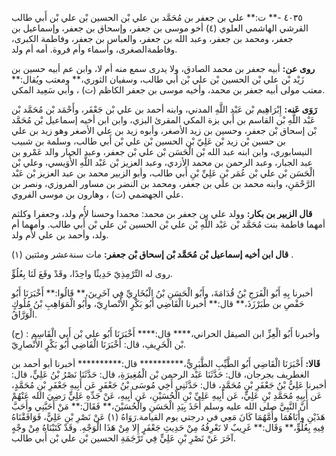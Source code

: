 ٤٠٣٥ -** ت:** علي بن جعفر بن مُحَمَّد بن علي بْن الحسين بْن علي بْن أَبي طالب القرشي الهاشمي العلوي (٤) أخو موسى بن جعفر، وإسحاق بن جعفر، وإسماعيل بن جعفر، ومحمد بن جعفر، وعبد الله بن جعفر، والعباس بن جعفر، وفاطمة الكبرى، وفاطمةالصغرى، وأسماء وأم فروة. أمه أم ولد.

**روى عن:** أبيه جعفر بن محمد الصادق، ولا يدرى سمع منه أم لا، وابن عم أبيه حسين بن زَيْد بْن علي بْن الحسين بْن علي بْن أَبي طالب، وسفيان الثوري،** ومعتب ويُقال:** معتب مولى أبيه جعفر بن محمد، وأخيه موسى بن جعفر الكاظم (ت) ، وأبي سَعِيد المكي.

**رَوَى عَنه:** إِبْرَاهِيم بْن عَبْد اللَّهِ المدني، وابنه أحمد بن علي بْن جَعْفَر، وأَحْمَد بْن مُحَمَّد بْن عَبْد اللَّهِ بْن القاسم بن أَبي بزة المكي المقرئ البزي، وابن ابن أخيه إسماعيل بْن مُحَمَّد بْن إسحاق بْن جعفر، وحسين بن زيد الأصغر، وأبوه زيد بن علي الأصغر وهو زيد بن علي بن حسين بْن زيد بْن عَلِيّ بْن الحسين بْن علي بْن أَبي طالب، وسلمة بن شبيب النيسابوري، وابن ابنه عبد الله بْن الْحَسَن بْن علي بْن جعفر، وعبد الجبار والد عَمْرو بن عبد الجبار، وعبد الرحمن بن محمد الأزدي، وعبد العزيز بْن عَبْد اللَّهِ الأُوَيسي، وعلي بْن الْحَسَن بْن علي بْن عُمَر بْنِ عَلِيِّ بْنِ أَبي طالب، وأبو الزبير محمد بن عبد العزيز بْن عَبْد الرَّحْمَنِ، وابنه محمد بن علي بن جعفر، ومحمد بن النضر بن مساور المروزي، ونصر بن علي الجهضمي (ت) ، وهارون بن موسى الفروي.

**قال الزبير بن بكار:** وولد علي بن جعفر بن محمد: محمدا وحسنا لأُم ولد، وجعفرا وكلثم أمهما فاطمة بنت مُحَمَّد بْن عَبْد اللَّهِ بْن علي بْن الحسين بْن علي بْن أَبي طالب. وأمهما أم ولد، وأحمد بن علي لأُم ولد.

**قال ابن أخيه إسماعيل بْن مُحَمَّد بْن إسحاق بْن جعفر:** مات سنةعشر ومئتين (١) .

روى له التِّرْمِذِيّ حَدِيثًا واحِدًا، وقَدْ وقَعَ لَنَا بِعُلُوٍّ.

أخبرنا بِهِ أَبُو الْفَرَجِ بْنُ قُدَامَةَ، وأَبُو الْحَسَنِ بْنُ الْبُخَارِيِّ فِي آخَرِينَ،** قَالُوا:** أَخْبَرَنَا أَبُو حَفْصِ بن طَبَرْزَذَ،** قال:** أخبرنا الْقَاضِي أَبُو بَكْرٍ الأَنْصارِيّ، وأَبُو الْمَوَاهِبِ بْنُ مُلُوكٍ الْوَرَّاقُ.

(ح) : وأخبرنا أَبُو الْعِزِّ ابن الصيقل الحراني،**** قال:**** أَخْبَرَنَا أَبُو علي بْن أَبي الْقَاسِم بْن الْخَرِيفِ، قال: أَخْبَرَنَا الْقَاضِي أَبُو بَكْرٍ الأَنْصارِيّ.

**قَالا:** أَخْبَرَنَا الْقَاضِي أَبُو الطَّيِّبِ الطَّبَرِيُّ،********** قال:********** أخبرنا أبو أحمد بن الغطريف بجرجان، قال: حَدَّثَنَا عَبْد الرحمن بْن الْمُغِيرَةِ، قال: حَدَّثَنَا نَصْرُ بْنُ عَلِيٍّ، قال: أخبرنا عَلِيُّ بْنُ جَعْفَرِ بْنِ مُحَمَّدٍ، قال: حَدَّثَنِي أَخِي مُوسَى بْنُ جَعْفَرٍ عَن أَبِيهِ جَعْفَرِ بْنِ مُحَمَّدٍ، عَن أَبِيهِ مُحَمَّدِ بْنِ عَلِيٍّ، عَن أَبِيهِ عَلِيِّ بْنِ الْحُسَيْنِ، عَن أَبِيهِ، عَنْ جَدِّهِ عَلِيٍّ رَضِيَ الله عَنْهُمْ أَنَّ النَّبِيَّ صلى الله عليه وسلم أَخَذَ بِيَدِ الْحَسَنِ والْحُسَيْنَ،** فَقَالَ:** مَنْ أَحَبَّنِي وأَحَبَّ هَذَيْنِ وأَبَاهُمَا وأُمَّهُمَا كَانَ مَعِي في درجتي يوم القيامة.رَوَاهُ (١) عَنْ نَصْرِ بْنِ عَلِيًّ، فَوَافَقْنَاهُ فِيهِ بِعُلُوٍّ،** وَقَال:** غَرِيبٌ لا نَعْرِفُهُ مِنْ حَدِيثِ جَعْفَرٍ إِلا مِنْ هَذَا الْوَجْهِ. وقَدْ كَتَبْنَاهُ مِنْ وجْهٍ آخَرَ عَنْ نَصْرِ بْنِ عَلِيٍّ فِي تَرْجَمَةِ الحسين بْن علي بْن أَبي طالب.